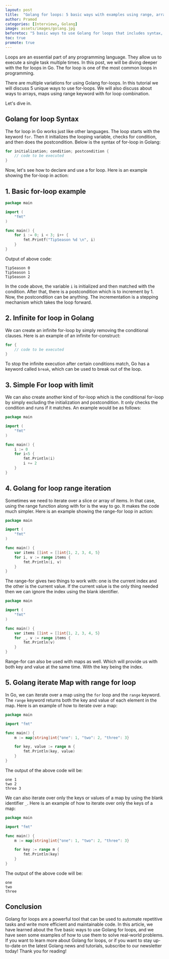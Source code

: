 ```yaml
---
layout: post
title:  "Golang for loops: 5 basic ways with examples using range, arrays, maps iteration"
author: Pramod
categories: [Interviews, Golang]
image: assets/images/golang.jpg
beforetoc: "5 basic ways to use Golang for loops that includes syntax, examples with various datastructures like arrays, maps iteration"
toc: true
promote: true
---
```


Loops are an essential part of any programming language. They allow us to execute a single task multiple times. In this post, we will be diving deeper with the for loops in Go.
The for loop is one of the most common loops in programming. 

There are multiple variations for using Golang for-loops. In this tutorial we will discuss 5 unique ways to use for-loops. 
We will also discuss about ways to arrays, maps using range keyword with for loop combination. 

Let's dive in.

## Golang for loop Syntax
The for loop in Go works just like other languages. The loop starts with the keyword `for`.
Then it initializes the looping variable, checks for condition, and then does the postcondition.
Below is the syntax of for-loop in Golang:

```go
for initialization; condition; postcondition {
    // code to be executed
}
```

Now, let's see how to declare and use a for loop. Here is an example showing the for-loop in action:

## 1. Basic for-loop example

```go
package main

import (
	"fmt"
)

func main() {
	for i := 0; i < 3; i++ {
		fmt.Printf("TipSeason %d \n", i)
	}
}
```

Output of above code: 
```
TipSeason 0 
TipSeason 1 
TipSeason 2
```


In the code above, the variable `i` is initialized and then matched with the condition. After that, there is a postcondition which is to increment by 1. Now, the postcondition can be anything. 
The incrementation is a stepping mechanism which takes the loop forward.

## 2. Infinite for loop in Golang
We can create an infinite for-loop by simply removing the conditional clauses. Here is an example of an infinite for-construct:
```go
for {
    // code to be executed
}
```

To stop the infinite execution after certain conditions match, Go has a keyword called `break`, which can be used to break out of the loop.

## 3. Simple For loop with limit 
We can also create another kind of for-loop which is the conditional for-loop by simply excluding the initialization and postcondition. It only checks the condition and runs if it matches. An example would be as follows:

```go
package main

import (
    "fmt"
)

func main() {
    i := 0
    for i<5 {
        fmt.Println(i)
        i += 2
    }
}
```

## 4. Golang for loop range iteration
Sometimes we need to iterate over a slice or array of items. In that case, using the range function along with for is the way to go. It makes the code much simpler. Here is an example showing the range-for loop in action:

```go
package main

import (
    "fmt"
)

func main() {
    var items []int = []int{1, 2, 3, 4, 5}
    for i, v := range items {
        fmt.Println(i, v)
    }
}
```

The range-for gives two things to work with: one is the current index and the other is the current value. If the current value is the only thing needed then we can ignore the index using the blank identifier.

```go
package main

import (
    "fmt"
)

func main() {
    var items []int = []int{1, 2, 3, 4, 5}
    for _, v := range items {
        fmt.Println(v)
    }
}
```

Range-for can also be used with maps as well. Which will provide us with both key and value at the same time. With the key being the index.


## 5. Golang iterate Map with range for loop 

In Go, we can iterate over a map using the `for` loop and the `range` keyword. The `range` keyword returns both the key and value of each element in the map. Here is an example of how to iterate over a map:

```go
package main

import "fmt"

func main() {
    m := map[string]int{"one": 1, "two": 2, "three": 3}

    for key, value := range m {
        fmt.Println(key, value)
    }
}
```

The output of the above code will be:

```
one 1
two 2
three 3
```

We can also iterate over only the keys or values of a map by using the blank identifier `_`. Here is an example of how to iterate over only the keys of a map:

```go
package main

import "fmt"

func main() {
    m := map[string]int{"one": 1, "two": 2, "three": 3}

    for key := range m {
        fmt.Println(key)
    }
}
```

The output of the above code will be:

```
one
two
three
```

## Conclusion

Golang for loops are a powerful tool that can be used to automate repetitive tasks and write more efficient and maintainable code. In this article, we have learned about the five basic ways to use Golang for loops, and we have seen some examples of how to use them to solve real-world problems.
If you want to learn more about Golang for loops, or if you want to stay up-to-date on the latest Golang news and tutorials, subscribe to our newsletter today!
Thank you for reading!
